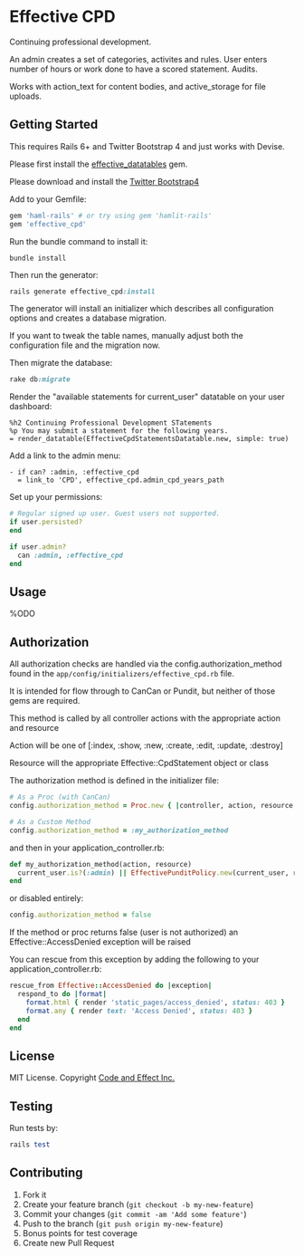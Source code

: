 # Effective CPD

Continuing professional development.

An admin creates a set of categories, activites and rules.  User enters number of hours or work done to have a scored statement. Audits.

Works with action_text for content bodies, and active_storage for file uploads.

## Getting Started

This requires Rails 6+ and Twitter Bootstrap 4 and just works with Devise.

Please first install the [effective_datatables](https://github.com/code-and-effect/effective_datatables) gem.

Please download and install the [Twitter Bootstrap4](http://getbootstrap.com)

Add to your Gemfile:

```ruby
gem 'haml-rails' # or try using gem 'hamlit-rails'
gem 'effective_cpd'
```

Run the bundle command to install it:

```console
bundle install
```

Then run the generator:

```ruby
rails generate effective_cpd:install
```

The generator will install an initializer which describes all configuration options and creates a database migration.

If you want to tweak the table names, manually adjust both the configuration file and the migration now.

Then migrate the database:

```ruby
rake db:migrate
```

Render the "available statements for current_user" datatable on your user dashboard:

```haml
%h2 Continuing Professional Development STatements
%p You may submit a statement for the following years.
= render_datatable(EffectiveCpdStatementsDatatable.new, simple: true)
```

Add a link to the admin menu:

```haml
- if can? :admin, :effective_cpd
  = link_to 'CPD', effective_cpd.admin_cpd_years_path
```

Set up your permissions:

```ruby
# Regular signed up user. Guest users not supported.
if user.persisted?
end

if user.admin?
  can :admin, :effective_cpd
end
```

## Usage

%ODO


## Authorization

All authorization checks are handled via the config.authorization_method found in the `app/config/initializers/effective_cpd.rb` file.

It is intended for flow through to CanCan or Pundit, but neither of those gems are required.

This method is called by all controller actions with the appropriate action and resource

Action will be one of [:index, :show, :new, :create, :edit, :update, :destroy]

Resource will the appropriate Effective::CpdStatement object or class

The authorization method is defined in the initializer file:

```ruby
# As a Proc (with CanCan)
config.authorization_method = Proc.new { |controller, action, resource| authorize!(action, resource) }
```

```ruby
# As a Custom Method
config.authorization_method = :my_authorization_method
```

and then in your application_controller.rb:

```ruby
def my_authorization_method(action, resource)
  current_user.is?(:admin) || EffectivePunditPolicy.new(current_user, resource).send('#{action}?')
end
```

or disabled entirely:

```ruby
config.authorization_method = false
```

If the method or proc returns false (user is not authorized) an Effective::AccessDenied exception will be raised

You can rescue from this exception by adding the following to your application_controller.rb:

```ruby
rescue_from Effective::AccessDenied do |exception|
  respond_to do |format|
    format.html { render 'static_pages/access_denied', status: 403 }
    format.any { render text: 'Access Denied', status: 403 }
  end
end
```

## License

MIT License.  Copyright [Code and Effect Inc.](http://www.codeandeffect.com/)

## Testing

Run tests by:

```ruby
rails test
```

## Contributing

1. Fork it
2. Create your feature branch (`git checkout -b my-new-feature`)
3. Commit your changes (`git commit -am 'Add some feature'`)
4. Push to the branch (`git push origin my-new-feature`)
5. Bonus points for test coverage
6. Create new Pull Request
